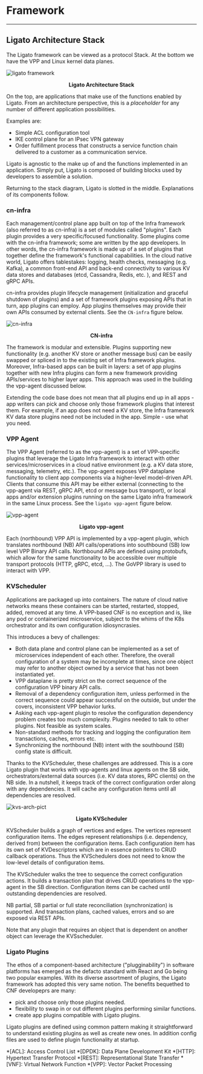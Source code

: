 # Framework

---


## Ligato Architecture Stack

The Ligato framework can be viewed as a protocol Stack. At the bottom we have the VPP and Linux kernel data planes.




![ligato framework][ligato-framework]
<p style="text-align: center; font-weight: bold">Ligato Architecture Stack</p>

On the top, are applications that make use of the functions enabled by Ligato. From an architecture perspective, this is a _placeholder_ for any number of different application possibilities.

Examples are:

- Simple ACL configuration tool
- IKE control plane for an IPsec VPN gateway
- Order fulfillment process that constructs a service function chain delivered to a customer as a communication service.

Ligato is agnostic to the make up of and the functions implemented in an application. Simply put, Ligato is composed of building blocks used by developers to assemble a solution.

Returning to the stack diagram, Ligato is slotted in the middle. Explanations of its components follow.


### cn-infra

Each management/control plane app built on top of the Infra framework (also referred to as cn-infra) is a set of modules called "plugins". Each plugin provides a very specific/focused functionality. Some plugins come with the cn-infra framework; some are written by the app developers. In other words, the cn-infra framework is made up of a set of plugins that together define the framework's functional capabilities. In the cloud native world, Ligato offers tablestakes: logging, health checks, messaging (e.g. Kafka), a common front-end API and back-end connectivity to various KV data stores and databases (etcd, Cassandra, Redis, etc. ), and REST and gRPC APIs.

cn-infra provides plugin lifecycle management (initialization and graceful shutdown of plugins) and a set of framework plugins exposing APIs that in turn, app plugins can employ. App plugins themselves may provide their own APIs consumed by external clients. See the `CN-infra` figure below.

![cn-infra][infra]
<p style="text-align: center; font-weight: bold">CN-infra</p>

The framework is modular and extensible. Plugins supporting new functionality (e.g. another KV store or another message bus) can be easily swapped or spliced in to the existing set of Infra framework plugins. Moreover, Infra-based apps can be built in layers: a set of app plugins together with new Infra plugins can form a new framework providing APIs/services to higher layer apps. This approach was used in the building the vpp-agent discussed below.

Extending the code base does not mean that all plugins end up in all apps - app writers can pick and choose only those framework plugins that interest them. For example, if an app does not need a KV store, the Infra framework KV data store plugins need not be included in the app. Simple - use what you need.

### VPP Agent

The VPP Agent (referred to as the vpp-agent) is a set of VPP-specific plugins that leverage the Ligato Infra framework to interact with other services/microservices in a cloud native environment (e.g. a KV data store, messaging, telemetry, etc.). The vpp-agent exposes VPP dataplane functionality to client app components via a higher-level model-driven API. Clients that consume this API may be either external (connecting to the vpp-agent via REST, gRPC API, etcd or message bus transport), or local apps and/or extension plugins running on the same Ligato infra framework in the same Linux process. See the `ligato vpp-agent` figure below.

 
![vpp-agent][vpp-agent-new]
<p style="text-align: center; font-weight: bold">Ligato vpp-agent</p>
  

Each (northbound) VPP API is implemented by a vpp-agent plugin, which translates northbound (NB) API calls/operations into southbound (SB) low level VPP Binary API calls. Northbound APIs are defined using protobufs, which allow for the same functionality to be accessible over multiple transport protocols (HTTP, gRPC, etcd, ...). The  GoVPP library is used to interact with VPP.


### KVScheduler

Applications are packaged up into containers. The nature of cloud native networks means these containers can be started, restarted, stopped, added, removed at any time. A VPP-based CNF is no exception and is, like any pod or containerized microservice, subject to the whims of the K8s orchestrator and its own configuration idiosyncrasies.

This introduces a bevy of challenges:

- Both data plane and control plane can be implemented as a set of microservices independent of each other. Therefore, the overall configuration of a system may be incomplete at times, since one object may refer to another object owned by a service that has not been instantiated yet. 
- VPP dataplane is pretty strict on the correct sequence of the configuration VPP binary API calls.
- Removal of a dependency configuration item, unless performed in the correct sequence could appear successful on the outside, but under the covers, inconsistent VPP behavior lurks.
- Asking each vpp-agent plugin to resolve the configuration dependency problem creates too much complexity. Plugins needed to talk to other plugins.  Not feasible as system scales.
- Non-standard methods for tracking and logging the configuration item transactions, caches, errors etc.
- Synchronizing the northbound (NB) intent with the southbound (SB) config state is difficult.

Thanks to the KVScheduler, these challenges are addressed. This is a core Ligato plugin that works with vpp-agents and linux agents on the SB side, orchestrators/external data sources (i.e. KV data stores, RPC clients) on the NB side. In a nutshell, it keeps track of the correct configuration order along with any dependencies. It will cache any configuration items until all dependencies are resolved.    

![kvs-arch-pict][ligato-kvs-arch] 
<p style="text-align: center; font-weight: bold">Ligato KVScheduler</p>
 
KVScheduler builds a graph of vertices and edges. The vertices represent configuration items. The edges represent relationships (i.e. dependency, derived from) between the configuration items. Each configuration item has its own set of KVDescriptors which are in essence pointers to CRUD callback operations. Thus the KVSchedulers does not need to know the low-level details of configuration items. 

The KVScheduler walks the tree to sequence the correct configuration actions. It builds a transaction plan that drives CRUD operations to the vpp-agent in the SB direction. Configuration items can be cached until outstanding dependencies are resolved. 

NB partial, SB partial or full state reconciliation (synchronization) is supported. And transaction plans, cached values, errors and so are exposed via REST APIs.

Note that any plugin that requires an object that is dependent on another object can leverage the KVSscheduler.   

### Ligato Plugins

The ethos of a component-based architecture ("plugginability") in software platforms has emerged as the defacto standard with React and Go being two popular examples. With its diverse assortment of plugins, the Ligato framework has adopted this very same notion. The benefits bequethed to CNF developeprs are many:

- pick and choose only those plugins needed. 
- flexibility to swap in or out different plugins performing similar functions. 
- create app plugins compatible with Ligato plugins.

Ligato plugins are defined using common pattern making it straightforward to understand existing plugins as well as create new ones. In addition config files are used to define plugin functionality at startup.


[infra]: ../img/intro/ligato-framework-arch-infra.svg
[context]: ../img/intro/context.png "VPP Agent & Plugins on top of CN-infra"
[contiv]: http://contiv.github.io/
[deployment-embeded]: ../img/intro/deployment_embeded.png
[deployment-with-ds]: ../img/intro/deployment_with_data_store.png
[grpc-nb]: ../img/intro/deployment_nb_grpc.png
[k8s-integ]: ../img/intro/k8s_deployment.png "VPP Agent - K8s integration"
[kubernetes]: https://kubernetes.io/
[ligato-framework]: ../img/intro/ligato-framework-arch2.svg
[ligato-kvs-arch]: ../img/intro/ligato-framework-arch-KVS2.svg
[protobuf]: https://developers.google.com/protocol-buffers/
[vpp-agent]: ../img/intro/vpp_agent.png "VPP Agent & plugins on top of CN-infra"
[vpp-agent-new]: ../img/intro/ligato-framework-vpp-agent2-picture.svg
[vpp-agent-10k]: ../img/intro/vpp_agent_10K_feet.png

*[ACL]: Access Control List
*[DPDK]: Data Plane Development Kit
*[HTTP]: Hypertext Transfer Protocol
*[REST]: Representational State Transfer
*[VNF]: Virtual Network Function
*[VPP]: Vector Packet Processing